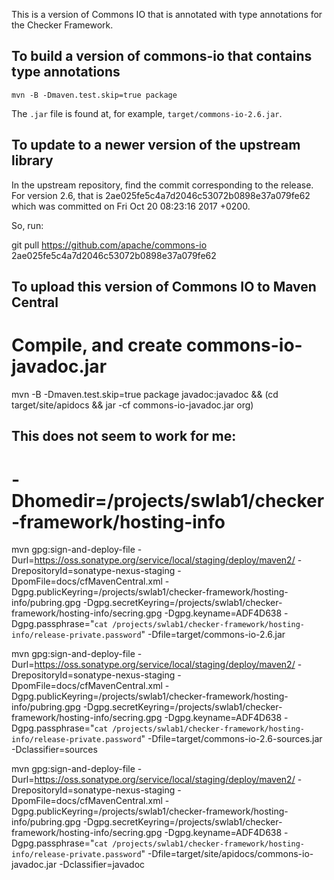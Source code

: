 This is a version of Commons IO that is annotated with type annotations for the Checker Framework.


To build a version of commons-io that contains type annotations
---------------------------------------------------------------

```
mvn -B -Dmaven.test.skip=true package
```

The `.jar` file is found at, for example, `target/commons-io-2.6.jar`.


To update to a newer version of the upstream library
----------------------------------------------------

In the upstream repository, find the commit corresponding to the release.
For version 2.6, that is 2ae025fe5c4a7d2046c53072b0898e37a079fe62
which was committed on Fri Oct 20 08:23:16 2017 +0200.

So, run: 

git pull https://github.com/apache/commons-io 2ae025fe5c4a7d2046c53072b0898e37a079fe62


To upload this version of Commons IO to Maven Central
-----------------------------------------------------


# Compile, and create commons-io-javadoc.jar
mvn -B -Dmaven.test.skip=true package javadoc:javadoc && (cd target/site/apidocs && jar -cf commons-io-javadoc.jar org)

## This does not seem to work for me:
# -Dhomedir=/projects/swlab1/checker-framework/hosting-info

mvn gpg:sign-and-deploy-file -Durl=https://oss.sonatype.org/service/local/staging/deploy/maven2/ -DrepositoryId=sonatype-nexus-staging -DpomFile=docs/cfMavenCentral.xml -Dgpg.publicKeyring=/projects/swlab1/checker-framework/hosting-info/pubring.gpg -Dgpg.secretKeyring=/projects/swlab1/checker-framework/hosting-info/secring.gpg -Dgpg.keyname=ADF4D638 -Dgpg.passphrase="`cat /projects/swlab1/checker-framework/hosting-info/release-private.password`" -Dfile=target/commons-io-2.6.jar

mvn gpg:sign-and-deploy-file -Durl=https://oss.sonatype.org/service/local/staging/deploy/maven2/ -DrepositoryId=sonatype-nexus-staging -DpomFile=docs/cfMavenCentral.xml -Dgpg.publicKeyring=/projects/swlab1/checker-framework/hosting-info/pubring.gpg -Dgpg.secretKeyring=/projects/swlab1/checker-framework/hosting-info/secring.gpg -Dgpg.keyname=ADF4D638 -Dgpg.passphrase="`cat /projects/swlab1/checker-framework/hosting-info/release-private.password`" -Dfile=target/commons-io-2.6-sources.jar -Dclassifier=sources

mvn gpg:sign-and-deploy-file -Durl=https://oss.sonatype.org/service/local/staging/deploy/maven2/ -DrepositoryId=sonatype-nexus-staging -DpomFile=docs/cfMavenCentral.xml -Dgpg.publicKeyring=/projects/swlab1/checker-framework/hosting-info/pubring.gpg -Dgpg.secretKeyring=/projects/swlab1/checker-framework/hosting-info/secring.gpg -Dgpg.keyname=ADF4D638 -Dgpg.passphrase="`cat /projects/swlab1/checker-framework/hosting-info/release-private.password`" -Dfile=target/site/apidocs/commons-io-javadoc.jar -Dclassifier=javadoc
